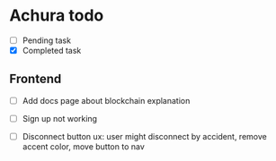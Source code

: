  
# Achura todo

- [ ] Pending task
- [x] Completed task

## Frontend

- [ ] Add docs page about blockchain explanation
- [ ] Sign up not working
- [ ] Disconnect button ux: user might disconnect by accident, remove accent color, move button to nav


